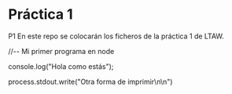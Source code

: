 # Práctica 1

P1
En este repo se colocarán los ficheros de la práctica 1 de LTAW.


//-- Mi primer programa en node

console.log("Hola como estás");

process.stdout.write("Otra forma de imprimir\n\n")
